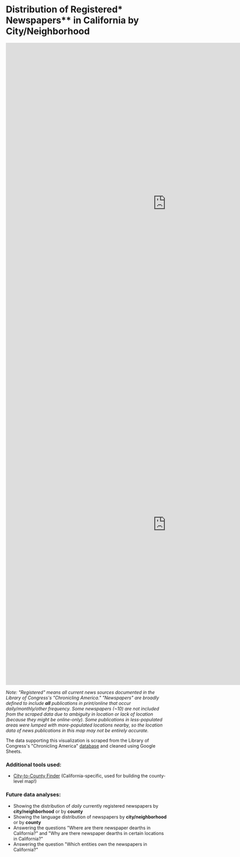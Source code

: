 # Distribution of Registered* Newspapers** in California by City/Neighborhood

<iframe seamless frameborder="0" src="https://public.tableau.com/views/NumberofRegisteredNewspapersperCountyinCA_15982398810650/Dashboard1?:embed=yes&:display_count=yes&:showVizHome=no" width = '1000' height = '1000'></iframe>


<iframe seamless frameborder="0" src="https://public.tableau.com/views/NumberofRegisteredNewspapersperCountyinCA/Dashboard2?:language=en&:display_count=y&:origin=viz_share_link" width = '1000' height = '1000'></iframe> 


_Note: "Registered" means all current news sources documented in the Library of Congress's "Chronicling America." "Newspapers" are broadly defined to include **all** publications in print/online that occur daily/monthly/other frequency. Some newspapers (~10) are not included from the scraped data due to ambiguity in location or lack of location (because they might be online-only). Some publications in less-populated areas were lumped with more-populated locations nearby, so the location data of news publications in this map may  not be entirely accurate._ 

The data supporting this visualization is scraped from the Library of Congress's "Chronicling America" [database](https://chroniclingamerica.loc.gov/search/titles/results/?state=California&county=&city=&year1=1690&year2=2020&terms=&frequency=&language=&ethnicity=&labor=&material_type=&lccn=&rows=9996) and cleaned using Google Sheets.

### Additional tools used:

* [City-to-County Finder](http://statsamerica.org/CityCountyFinder/Default.aspx) (California-specific, used for building the county-level map!)

### Future data analyses:

* Showing the distribution of _daily_ currently registered newspapers by **city/neighborhood** or by **county**
* Showing the language distribution of newspapers by **city/neighborhood** or by **county** 
* Answering the questions "Where are there newspaper dearths in California?" and "Why are there newspaper dearths in certain locations in California?"
* Answering the question "Which entities own the newspapers in California?"
